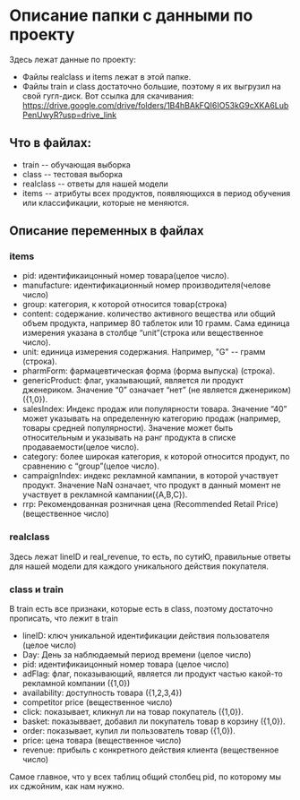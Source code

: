 # Описание папки с данными по проекту
Здесь лежат данные по проекту:

- Файлы realclass и items лежат в этой папке.
- Файлы train и class достаточно большие, поэтому я их выгрузил на свой гугл-диск. Вот ссылка для скачивания: https://drive.google.com/drive/folders/1B4hBAkFQI6IO53kG9cXKA6LubPenUwyR?usp=drive_link

## Что в файлах:
- train -- обучающая выборка
- class -- тестовая выборка
- realclass -- ответы для нашей модели
- items --  атрибуты всех продуктов, появляющихся в период обучения или классификации, которые не меняются.

## Описание переменных в файлах

### items
- pid: идентификаицонный номер товара(целое число).
- manufacture: идентификационный номер производителя(челове число)
- group: категория, к которой относится товар(строка)
- content: содержание. количество активного вещества или общий объем продукта, например 80 таблеток или 10 грамм. Сама единица измерения указана в столбце “unit”(строка или вещественное число).
- unit: единица измерения содержания. Например, "G" -- грамм (строка).
- pharmForm: фармацевтическая форма (форма выпуска) (строка).
- genericProduct: флаг, указывающий, является ли продукт дженериком. Значение “0” означает “нет” (не является дженериком)({1,0}).
- salesIndex: Индекс продаж или популярности товара. Значение “40” может указывать на определенную категорию продаж (например, товары средней популярности). Значение может быть относительным и указывать на ранг продукта в списке продаваемости(целое число).
- category: более широкая категория, к которой относится продукт, по сравнению с “group”(целое число).
- campaignIndex: индекс рекламной кампании, в которой участвует продукт. Значение NaN означает, что продукт в данный момент не участвует в рекламной кампании({A,B,C}).
- rrp: Рекомендованная розничная цена (Recommended Retail Price)(вещественное число)
  
### realclass

Здесь лежат lineID и real_revenue, то есть, по сутиЮ, правильные ответы для нашей модели для каждого уникального действия покупателя.

### class и train

В train есть все признаки, которые есть в class, поэтому достаточно прописать, что лежит в train
- lineID: ключ уникальной идентификации действия пользователя (целое число)
- Day: День за наблюдаемый период времени (целое число)
- pid: идентификаицонный номер товара (целое  число)
- adFlag: флаг, показывающий, является ли продукт частью какой-то рекламной компании ({1,0})
- availability: доступность товара ({1,2,3,4})
- competitor price (вещественное число)
- click: показывает, кликнул ли на товар покупатель ({1,0}).
- basket: показыввает, добавил ли покупатель товар в корзину ({1,0}).
- order: показывает, купил ли пользователь товар ({1,0}).
- price: цена товара (вещественное число)
- revenue: прибыль с конкретного действия клиента (вещественное число)


Самое главное, что у всех таблиц общий столбец pid, по которому мы их сджойним, как нам нужно.
